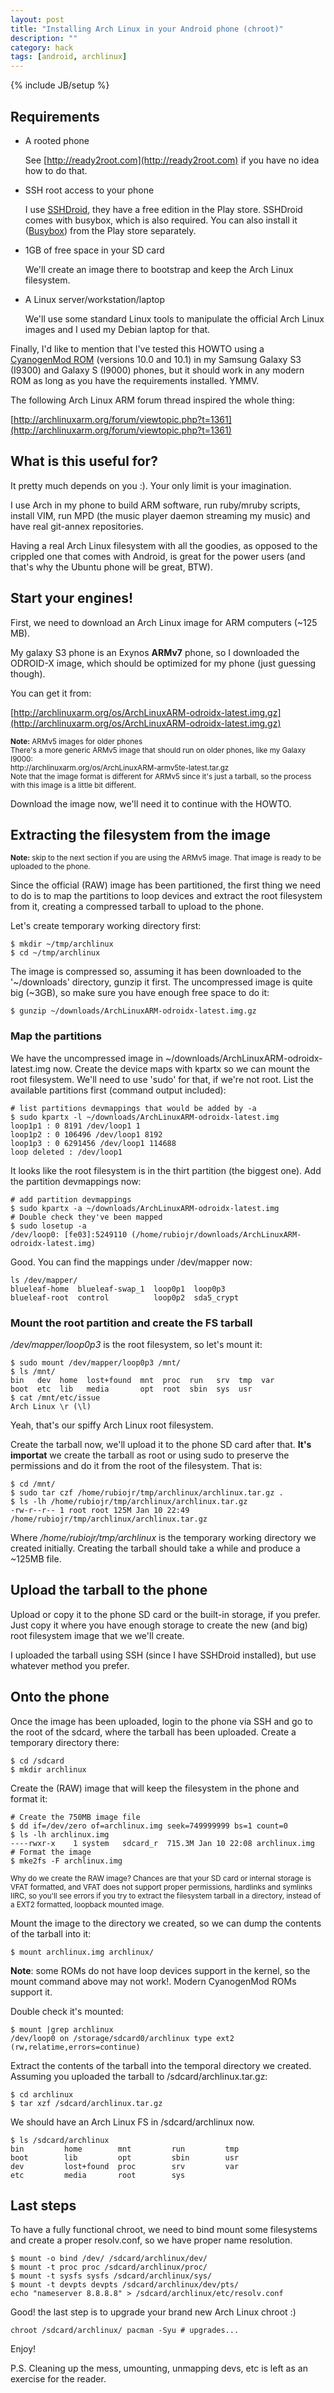 ```yaml
---
layout: post
title: "Installing Arch Linux in your Android phone (chroot)"
description: ""
category: hack
tags: [android, archlinux]
---
```


{% include JB/setup %}
## Requirements

* A rooted phone

  See [http://ready2root.com](http://ready2root.com) if you have no idea how to do that.

* SSH root access to your phone

  I use [SSHDroid](https://play.google.com/store/apps/details?id=berserker.android.apps.sshdroid&feature=nav_result#?t=W251bGwsMSwyLDNd), they have a free edition in the Play store.
  SSHDroid comes with busybox, which is also required. You can also install it ([Busybox](https://play.google.com/store/apps/details?id=stericson.busybox&feature=search_result#?t=W251bGwsMSwxLDEsInN0ZXJpY3Nvbi5idXN5Ym94Il0.)) from the Play store separately.

* 1GB of free space in your SD card

  We'll create an image there to bootstrap and keep the Arch Linux filesystem.

* A Linux server/workstation/laptop

  We'll use some standard Linux tools to manipulate the official Arch Linux images and I used my Debian laptop for that.

Finally, I'd like to mention that I've tested this HOWTO 
using a [CyanogenMod ROM](http://cyanogenmod.com/) (versions 10.0 and 10.1) 
in my Samsung Galaxy S3 (I9300) and Galaxy S (I9000) phones, but it should work 
in any modern ROM as long as you have the requirements installed. YMMV.

The following Arch Linux ARM forum thread inspired the whole thing:

[http://archlinuxarm.org/forum/viewtopic.php?t=1361](http://archlinuxarm.org/forum/viewtopic.php?t=1361)

## What is this useful for?

It pretty much depends on you :). Your only limit is your imagination.

I use Arch in my phone to build ARM software, run ruby/mruby scripts, install VIM,
run MPD (the music player daemon streaming my music) and have real 
git-annex repositories.

Having a real Arch Linux filesystem with all the goodies, as opposed to the crippled one that comes with Android, is great for the power users (and that's why the Ubuntu phone will be great, BTW).

## Start your engines!

First, we need to download an Arch Linux image for ARM computers (~125 MB).

My galaxy S3 phone is an Exynos **ARMv7** phone, so I downloaded the
ODROID-X image, which should be optimized for my phone (just guessing though).

You can get it from:

[http://archlinuxarm.org/os/ArchLinuxARM-odroidx-latest.img.gz](http://archlinuxarm.org/os/ArchLinuxARM-odroidx-latest.img.gz)

<sub>
<b>Note:</b> ARMv5 images for older phones
<br/>
There's a more generic ARMv5 image that should run on older phones,
like my Galaxy I9000:
<br/>
http://archlinuxarm.org/os/ArchLinuxARM-armv5te-latest.tar.gz
<br/>
Note that the image format is different for ARMv5 since it's just a
tarball, so the process with this image is a little bit different.
</sub>

Download the image now, we'll need it to continue with the HOWTO.

## Extracting the filesystem from the image

<sub>
<b>Note:</b> skip to the next section if you are using the ARMv5 image. That image 
is ready to be uploaded to the phone.
</sub>

Since the official (RAW) image has been partitioned, the first thing we need to do
is to map the partitions to loop devices and extract the root filesystem
from it, creating a compressed tarball to upload to the phone.

Let's create temporary working directory first:

```
$ mkdir ~/tmp/archlinux
$ cd ~/tmp/archlinux
```

The image is compressed so, assuming it has been downloaded to 
the '~/downloads' directory, gunzip it first. The uncompressed image is
quite big (~3GB), so make sure you have enough free space to do it:

```
$ gunzip ~/downloads/ArchLinuxARM-odroidx-latest.img.gz
```

### Map the partitions
We have the uncompressed image in ~/downloads/ArchLinuxARM-odroidx-latest.img 
now. Create the device maps with kpartx so we can mount the root 
filesystem. We'll need to use 'sudo' for that, if we're not root. 
List the available partitions first (command output included):


```
# list partitions devmappings that would be added by -a
$ sudo kpartx -l ~/downloads/ArchLinuxARM-odroidx-latest.img
loop1p1 : 0 8191 /dev/loop1 1
loop1p2 : 0 106496 /dev/loop1 8192
loop1p3 : 0 6291456 /dev/loop1 114688
loop deleted : /dev/loop1

```

It looks like the root filesystem is in the thirt partition (the biggest one).
Add the partition devmappings now:

```
# add partition devmappings
$ sudo kpartx -a ~/downloads/ArchLinuxARM-odroidx-latest.img
# Double check they've been mapped
$ sudo losetup -a
/dev/loop0: [fe03]:5249110 (/home/rubiojr/downloads/ArchLinuxARM-odroidx-latest.img)
```

Good. You can find the mappings under /dev/mapper now:

```
ls /dev/mapper/
blueleaf-home  blueleaf-swap_1  loop0p1  loop0p3
blueleaf-root  control          loop0p2  sda5_crypt
```

### Mount the root partition and create the FS tarball

_/dev/mapper/loop0p3_ is the root filesystem, so let's mount it:


```
$ sudo mount /dev/mapper/loop0p3 /mnt/
$ ls /mnt/
bin   dev  home  lost+found  mnt  proc  run   srv  tmp  var
boot  etc  lib   media       opt  root  sbin  sys  usr
$ cat /mnt/etc/issue
Arch Linux \r (\l)
```

Yeah, that's our spiffy Arch Linux root filesystem.

Create the tarball now, we'll upload it to the phone SD card after that.
**It's importat** we create the tarball as root or using sudo to preserve 
the permissions and do it from the root of the filesystem. That is:


```
$ cd /mnt/
$ sudo tar czf /home/rubiojr/tmp/archlinux/archlinux.tar.gz .
$ ls -lh /home/rubiojr/tmp/archlinux/archlinux.tar.gz
-rw-r--r-- 1 root root 125M Jan 10 22:49 /home/rubiojr/tmp/archlinux/archlinux.tar.gz
```

Where _/home/rubiojr/tmp/archlinux_ is the temporary working directory we
created initially. Creating the tarball should take a while and produce a
~125MB file.

## Upload the tarball to the phone

Upload or copy it to the phone SD card or the built-in storage, 
if you prefer. Just copy it where you have enough storage to create 
the new (and big) root filesystem image that we we'll create.

I uploaded the tarball using SSH (since I have SSHDroid installed), but use 
whatever method you prefer.


## Onto the phone

Once the image has been uploaded, login to the phone via SSH and go to 
the root of the sdcard, where the tarball has been uploaded. Create a
temporary directory there:

```
$ cd /sdcard
$ mkdir archlinux
```

Create the (RAW) image that will keep the filesystem in the phone and 
format it:

```
# Create the 750MB image file
$ dd if=/dev/zero of=archlinux.img seek=749999999 bs=1 count=0 
$ ls -lh archlinux.img
----rwxr-x    1 system   sdcard_r  715.3M Jan 10 22:08 archlinux.img
# Format the image
$ mke2fs -F archlinux.img
```

<sub>
Why do we create the RAW image? Chances are that your SD card or internal 
storage is VFAT formatted, and VFAT does not support proper permissions, 
hardlinks and symlinks IIRC, so you'll see errors if you try to extract 
the filesystem tarball in a directory, instead of a EXT2 formatted, loopback
mounted image.
</sub>

Mount the image to the directory we created, so we can dump the contents 
of the tarball into it:

```
$ mount archlinux.img archlinux/
```
**Note**: some ROMs do not have loop devices support in the kernel, so the mount command above may not work\!. Modern CyanogenMod ROMs support it.

Double check it's mounted:

```
$ mount |grep archlinux
/dev/loop0 on /storage/sdcard0/archlinux type ext2 (rw,relatime,errors=continue)
```

Extract the contents of the tarball into the temporal directory we created.
Assuming you uploaded the tarball to /sdcard/archlinux.tar.gz:

```
$ cd archlinux
$ tar xzf /sdcard/archlinux.tar.gz
```

We should have an Arch Linux FS in /sdcard/archlinux now.

```
$ ls /sdcard/archlinux
bin         home        mnt         run         tmp
boot        lib         opt         sbin        usr
dev         lost+found  proc        srv         var
etc         media       root        sys
```

## Last steps

To have a fully functional chroot, we need to bind mount some filesystems
and create a proper resolv.conf, so we have proper name resolution.


```
$ mount -o bind /dev/ /sdcard/archlinux/dev/
$ mount -t proc proc /sdcard/archlinux/proc/
$ mount -t sysfs sysfs /sdcard/archlinux/sys/
$ mount -t devpts devpts /sdcard/archlinux/dev/pts/
echo "nameserver 8.8.8.8" > /sdcard/archlinux/etc/resolv.conf
```

Good! the last step is to upgrade your brand new Arch Linux chroot :)

```
chroot /sdcard/archlinux/ pacman -Syu # upgrades...
```

Enjoy!


P.S. Cleaning up the mess, umounting, unmapping devs, etc is left as an exercise for the reader.
